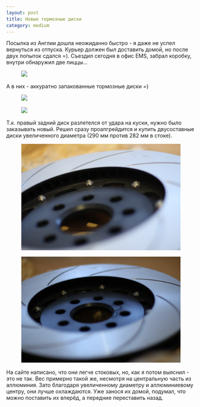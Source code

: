 ```yaml
---
layout: post
title: Новые тормозные диски
category: medium
---
```


Посылка из Англии дошла неожиданно быстро - я даже не успел вернуться из отпуска. Курьер должен был доставить домой, но после двух попыток сдался =). Съездил сегодня в офис EMS, забрал коробку, внутри обнаружил две пиццы... 

<figure>
	<a href="/img/posts/apr01.JPG"><img src="/img/posts/apr01.JPG"></a>
</figure>

А в них - аккуратно запакованные тормозные диски =)

<figure>
	<a href="/img/posts/apr02.JPG"><img src="/img/posts/apr02.JPG"></a>
</figure>
<figure>	
	<a href="/img/posts/apr03.JPG"><img src="/img/posts/apr03.JPG"></a>
</figure>

Т.к. правый задний диск разлетелся от удара на куски, нужно было заказывать новый. Решил сразу проапгрейдится и купить двусоставные диски увеличенного диаметра (290 мм против 282 мм в стоке). 

<figure>	
	<a href="/img/posts/apr05.JPG"><img src="/img/posts/apr05.JPG"></a>
</figure>
<figure>
	<a href="/img/posts/apr04.JPG"><img src="/img/posts/apr04.JPG"></a>
</figure>

На сайте написано, что они легче стоковых, но, как я потом выяснил - это не так. Вес примерно такой же, несмотря на центральную часть из аллюминия. Зато благодаря увеличенному диаметру и аллюминиевому центру, они лучше охлаждаются. Уже занося их домой, подумал, что можно поставить их вперёд, а передние переставить назад.